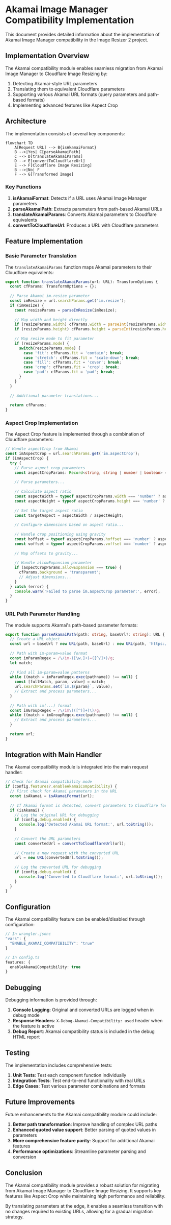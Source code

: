 # Akamai Image Manager Compatibility Implementation

This document provides detailed information about the implementation of Akamai Image Manager compatibility in the Image Resizer 2 project.

## Implementation Overview

The Akamai compatibility module enables seamless migration from Akamai Image Manager to Cloudflare Image Resizing by:

1. Detecting Akamai-style URL parameters 
2. Translating them to equivalent Cloudflare parameters
3. Supporting various Akamai URL formats (query parameters and path-based formats)
4. Implementing advanced features like Aspect Crop

## Architecture

The implementation consists of several key components:

```mermaid
flowchart TD
    A[Request URL] --> B{isAkamaiFormat}
    B -->|Yes| C[parseAkamaiPath]
    C --> D[translateAkamaiParams]
    D --> E[convertToCloudflareUrl]
    E --> F[Cloudflare Image Resizing]
    B -->|No| F
    F --> G[Transformed Image]
```

### Key Functions

1. **isAkamaiFormat**: Detects if a URL uses Akamai Image Manager parameters
2. **parseAkamaiPath**: Extracts parameters from path-based Akamai URLs
3. **translateAkamaiParams**: Converts Akamai parameters to Cloudflare equivalents
4. **convertToCloudflareUrl**: Produces a URL with Cloudflare parameters

## Feature Implementation

### Basic Parameter Translation

The `translateAkamaiParams` function maps Akamai parameters to their Cloudflare equivalents:

```typescript
export function translateAkamaiParams(url: URL): TransformOptions {
  const cfParams: TransformOptions = {};
  
  // Parse Akamai im.resize parameter
  const imResize = url.searchParams.get('im.resize');
  if (imResize) {
    const resizeParams = parseImResize(imResize);
    
    // Map width and height directly
    if (resizeParams.width) cfParams.width = parseInt(resizeParams.width.toString());
    if (resizeParams.height) cfParams.height = parseInt(resizeParams.height.toString());
    
    // Map resize mode to fit parameter
    if (resizeParams.mode) {
      switch(resizeParams.mode) {
        case 'fit': cfParams.fit = 'contain'; break;
        case 'stretch': cfParams.fit = 'scale-down'; break;
        case 'fill': cfParams.fit = 'cover'; break;
        case 'crop': cfParams.fit = 'crop'; break;
        case 'pad': cfParams.fit = 'pad'; break;
      }
    }
  }
  
  // Additional parameter translations...
  
  return cfParams;
}
```

### Aspect Crop Implementation

The Aspect Crop feature is implemented through a combination of Cloudflare parameters:

```typescript
// Handle aspectCrop from Akamai
const imAspectCrop = url.searchParams.get('im.aspectCrop');
if (imAspectCrop) {
  try {
    // Parse aspect crop parameters
    const aspectCropParams: Record<string, string | number | boolean> = {};
    
    // Parse parameters...
    
    // Calculate aspect ratio
    const aspectWidth = typeof aspectCropParams.width === 'number' ? aspectCropParams.width : 1;
    const aspectHeight = typeof aspectCropParams.height === 'number' ? aspectCropParams.height : 1;
    
    // Set the target aspect ratio
    const targetAspect = aspectWidth / aspectHeight;
    
    // Configure dimensions based on aspect ratio...
    
    // Handle crop positioning using gravity
    const hoffset = typeof aspectCropParams.hoffset === 'number' ? aspectCropParams.hoffset : 0.5;
    const voffset = typeof aspectCropParams.voffset === 'number' ? aspectCropParams.voffset : 0.5;
    
    // Map offsets to gravity...
    
    // Handle allowExpansion parameter
    if (aspectCropParams.allowExpansion === true) {
      cfParams.background = 'transparent';
      // Adjust dimensions...
    }
  } catch (error) {
    console.warn('Failed to parse im.aspectCrop parameter:', error);
  }
}
```

### URL Path Parameter Handling

The module supports Akamai's path-based parameter formats:

```typescript
export function parseAkamaiPath(path: string, baseUrl?: string): URL {
  // Create a URL object
  const url = baseUrl ? new URL(path, baseUrl) : new URL(path, 'https://example.com');
  
  // Path with im-param=value format
  const imParamRegex = /\/im-([\w.]+)=([^/]+)/g;
  let match;
  
  // Find all im-param=value patterns
  while ((match = imParamRegex.exec(pathname)) !== null) {
    const [fullMatch, param, value] = match;
    url.searchParams.set(`im.${param}`, value);
    // Extract and process parameters...
  }
  
  // Path with im(...) format
  const imGroupRegex = /\/im\(([^)]+)\)/g;
  while ((match = imGroupRegex.exec(pathname)) !== null) {
    // Extract and process parameters...
  }
  
  return url;
}
```

## Integration with Main Handler

The Akamai compatibility module is integrated into the main request handler:

```typescript
// Check for Akamai compatibility mode
if (config.features?.enableAkamaiCompatibility) {
  // First check for Akamai parameters in the URL
  const isAkamai = isAkamaiFormat(url);
  
  // If Akamai format is detected, convert parameters to Cloudflare format
  if (isAkamai) {
    // Log the original URL for debugging
    if (config.debug.enabled) {
      console.log('Detected Akamai URL format:', url.toString());
    }
    
    // Convert the URL parameters
    const convertedUrl = convertToCloudflareUrl(url);
    
    // Create a new request with the converted URL
    url = new URL(convertedUrl.toString());
    
    // Log the converted URL for debugging
    if (config.debug.enabled) {
      console.log('Converted to Cloudflare format:', url.toString());
    }
  }
}
```

## Configuration

The Akamai compatibility feature can be enabled/disabled through configuration:

```typescript
// In wrangler.jsonc
"vars": {
  "ENABLE_AKAMAI_COMPATIBILITY": "true"
}

// In config.ts
features: {
  enableAkamaiCompatibility: true
}
```

## Debugging

Debugging information is provided through:

1. **Console Logging**: Original and converted URLs are logged when in debug mode
2. **Response Headers**: `X-Debug-Akamai-Compatibility: used` header when the feature is active
3. **Debug Report**: Akamai compatibility status is included in the debug HTML report

## Testing

The implementation includes comprehensive tests:

1. **Unit Tests**: Test each component function individually
2. **Integration Tests**: Test end-to-end functionality with real URLs
3. **Edge Cases**: Test various parameter combinations and formats

## Future Improvements

Future enhancements to the Akamai compatibility module could include:

1. **Better path transformation**: Improve handling of complex URL paths
2. **Enhanced quoted value support**: Better parsing of quoted values in parameters
3. **More comprehensive feature parity**: Support for additional Akamai features
4. **Performance optimizations**: Streamline parameter parsing and conversion

## Conclusion

The Akamai compatibility module provides a robust solution for migrating from Akamai Image Manager to Cloudflare Image Resizing. It supports key features like Aspect Crop while maintaining high performance and reliability.

By translating parameters at the edge, it enables a seamless transition with no changes required to existing URLs, allowing for a gradual migration strategy.